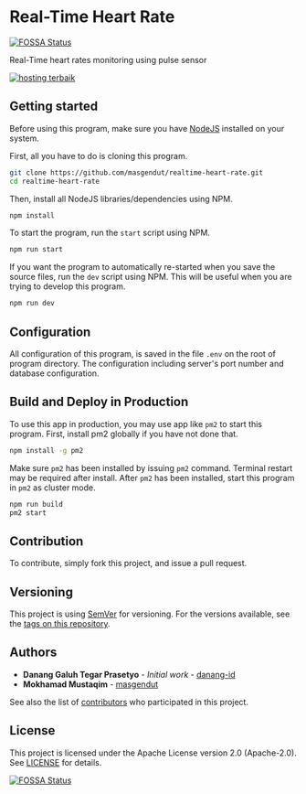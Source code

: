 # Real-Time Heart Rate

[![FOSSA Status](https://app.fossa.io/api/projects/git%2Bgithub.com%2Fmasgendut%2Frealtime-heart-rate.svg?type=shield)](https://app.fossa.io/projects/git%2Bgithub.com%2Fmasgendut%2Frealtime-heart-rate?ref=badge_shield)

Real-Time heart rates monitoring using pulse sensor

[![hosting terbaik](https://goo.gl/CJlcyZ)](https://my.domainesia.com/ref.php?u=15192)

## Getting started

Before using this program, make sure you have [NodeJS](https://nodejs.org/) installed on your system.

First, all you have to do is cloning this program.

```bash
git clone https://github.com/masgendut/realtime-heart-rate.git
cd realtime-heart-rate
```

Then, install all NodeJS libraries/dependencies using NPM.

```bash
npm install
```

To start the program, run the `start` script using NPM.

```bash
npm run start
```

If you want the program to automatically re-started when you save the source files, run the `dev` script using NPM. This will be useful when you are trying to develop this program.

```bash
npm run dev
```

## Configuration

All configuration of this program, is saved in the file `.env` on the root of program directory. The configuration including server's port number and database configuration.

## Build and Deploy in Production

To use this app in production, you may use app like `pm2` to start this program. First, install pm2 globally if you have not done that.

```bash
npm install -g pm2
```

Make sure `pm2` has been installed by issuing `pm2` command. Terminal restart may be required after install. After `pm2` has been installed, start this program in `pm2` as cluster mode.

```bash
npm run build
pm2 start
```

## Contribution

To contribute, simply fork this project, and issue a pull request.

## Versioning

This project is using [SemVer](http://semver.org/) for versioning. For the versions available, see the [tags on this repository](https://github.com/masgendut/realtime-heart-rate/tags).

## Authors

-   **Danang Galuh Tegar Prasetyo** - _Initial work_ - [danang-id](https://github.com/danang-id)
-   **Mokhamad Mustaqim** - [masgendut](https://github.com/masgendut)

See also the list of [contributors](https://github.com/masgendut/realtime-heart-rate/contributors) who participated in this project.

## License

This project is licensed under the Apache License version 2.0 (Apache-2.0). See [LICENSE](LICENSE) for details.

[![FOSSA Status](https://app.fossa.io/api/projects/git%2Bgithub.com%2Fmasgendut%2Frealtime-heart-rate.svg?type=large)](https://app.fossa.io/projects/git%2Bgithub.com%2Fmasgendut%2Frealtime-heart-rate?ref=badge_large)
